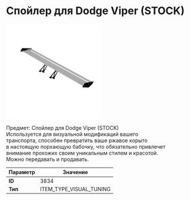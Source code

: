 # Спойлер для Dodge Viper (STOCK)

![Item Image](../img/3834.webp?raw=true)

Предмет: Спойлер для Dodge Viper (STOCK)<br>Используется для визуальной модификаций вашего<br>транспорта, способен превратить ваше ржавое корыто<br>в настоящую порхающую бабочку, что обязательно привлечет<br>внимание прохожих своим уникальным стилем и красотой.<br>Можно передавать и продавать.


| Параметр | Значение |
|----------|----------|
| **ID** | 3834 |
| **Тип** | ITEM_TYPE_VISUAL_TUNING |

